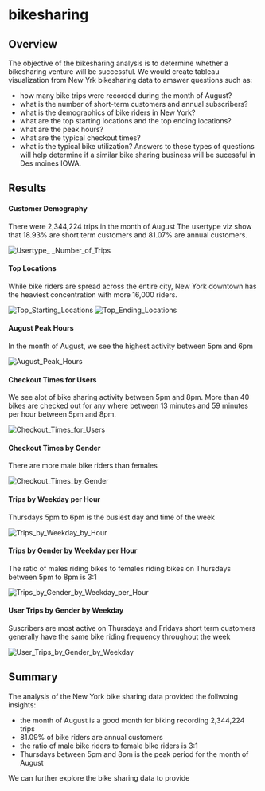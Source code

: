 # bikesharing
## Overview
The objective of the bikesharing analysis is to determine whether a bikesharing venture will be successful. We would create tableau visualization from  New Yrk bikesharing data to amswer questions such as:
- how many bike trips were recorded during the month of August?
- what is the number of short-term customers and annual subscribers?
- what is the demographics of bike riders in New York?
- what are the top starting locations and the top ending locations?
- what are the peak hours?
- what are the typical checkout times?
- what is the typical bike utilization?
Answers to these types of questions will help determine if a similar bike sharing business will be sucessful in Des moines IOWA.

## Results
#### Customer Demography
There were 2,344,224 trips in the month of August 
The usertype viz show that 18.93% are short term customers and 81.07% are annual customers. 

![Usertype_ _Number_of_Trips](https://user-images.githubusercontent.com/67847583/127079447-7383df12-de66-415e-b2e8-9c2dc0179c5d.png)

#### Top Locations
While bike riders are spread across the entire city, New York downtown has the heaviest concentration with more 16,000 riders.

![Top_Starting_Locations](https://user-images.githubusercontent.com/67847583/127079521-7ed244fe-c9b8-4aad-a812-b31117ed1728.png)
![Top_Ending_Locations](https://user-images.githubusercontent.com/67847583/127079533-f793e728-d2aa-4a8c-8bed-33465f5b2262.png)


#### August Peak Hours
In the month of August, we see the highest activity between 5pm and 6pm

![August_Peak_Hours](https://user-images.githubusercontent.com/67847583/127079901-f9b09c3d-41e4-49be-8189-dec288f9027b.png)

#### Checkout Times for Users
We see alot of bike sharing activity between 5pm and 8pm. More than 40 bikes are checked out for any where between 13 minutes and 59 minutes per hour between 5pm and 8pm.

![Checkout_Times_for_Users](https://user-images.githubusercontent.com/67847583/127081465-379aac5c-18f0-42ae-a92e-601729c6bb31.png)

#### Checkout Times by Gender
There are more male bike riders than females

![Checkout_Times_by_Gender](https://user-images.githubusercontent.com/67847583/127081546-90828861-053c-47f2-b6c3-8f254d94348c.png)


#### Trips by Weekday per Hour
Thursdays 5pm to 6pm is the busiest day and time of the week

![Trips_by_Weekday_by_Hour](https://user-images.githubusercontent.com/67847583/127082058-39d2fb3b-82ae-4cd7-98e3-ed82e7cb0ef0.png)

#### Trips by Gender by Weekday per Hour
The ratio of males riding bikes to females riding bikes on Thursdays between 5pm to 8pm is 3:1

![Trips_by_Gender_by_Weekday_per_Hour](https://user-images.githubusercontent.com/67847583/127082250-6604089b-5cb6-4042-b3d6-c3ba28b948c2.png)

#### User Trips by Gender by Weekday
Suscribers are most active on Thursdays and Fridays
short term customers generally have the same bike riding frequency throughout the week

![User_Trips_by_Gender_by_Weekday](https://user-images.githubusercontent.com/67847583/127082658-f46671b0-f265-4f5a-b2f1-8d97528964d9.png)


## Summary
The analysis of the New York bike sharing data provided the follwoing insights:
- the month of August is a good month for biking recording 2,344,224 trips
- 81.09% of bike riders are annual customers
- the ratio of male bike riders to female bike riders is 3:1
- Thursdays between 5pm and 8pm is the peak period for the month of August

We can further explore the bike sharing data to provide
